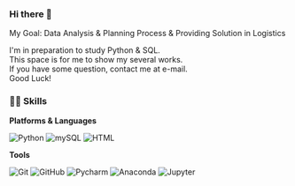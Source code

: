 ### Hi there 👋

My Goal: Data Analysis & Planning Process & Providing Solution in Logistics

I'm in preparation to study Python & SQL.\
This space is for me to show my several works.\
If you have some question, contact me at e-mail.\
Good Luck!

### 🐱‍🐉 Skills
**Platforms & Languages**

![Python](http://img.shields.io/badge/-Python-3776AB?style=flat-square&logo=Python&logoColor=white)
![mySQL](https://camo.githubusercontent.com/373d4fa9ba9245d811336f29bdca4617c00739b772ec8f2ef6ed0f9e7a42e81d/68747470733a2f2f696d672e736869656c64732e696f2f62616467652f4d7953514c2d3434373941313f7374796c653d666c61742d737175617265266c6f676f3d4d7953514c266c6f676f436f6c6f723d7768697465)
![HTML](https://camo.githubusercontent.com/7b9543444702b18e422d9f74ec8ca300dec2bf122b8f6b811cfca082b7f0f412/68747470733a2f2f696d672e736869656c64732e696f2f62616467652f48544d4c2d4533344632363f7374796c653d666c61742d737175617265266c6f676f3d48544d4c35266c6f676f436f6c6f723d7768697465)

**Tools**

![Git](http://img.shields.io/badge/-Git-F05032?style=flat-square&logo=Git&logoColor=white)
![GitHub](https://camo.githubusercontent.com/01504daa1be08e9f944dd9de6e992d43c1f871770fa8fb2cf7ff6915d973f495/68747470733a2f2f696d672e736869656c64732e696f2f62616467652f4769744875622d3138313731373f7374796c653d666c61742d737175617265266c6f676f3d476974487562266c6f676f436f6c6f723d7768697465)
![Pycharm](https://camo.githubusercontent.com/47ae194c5abe5f1cb79ccdad75711882748142111d7fec925338cac5d0fb7107/68747470733a2f2f696d672e736869656c64732e696f2f62616467652f5079436861726d2d3030303030303f7374796c653d666c61742d737175617265266c6f676f3d5079436861726d266c6f676f436f6c6f723d7768697465)
![Anaconda](https://camo.githubusercontent.com/1b4ed54549d9e0f1f9aecfc812af976899fdab2f9731c10bd92fc64920dbeab3/68747470733a2f2f696d672e736869656c64732e696f2f62616467652f416e61636f6e64612d3434413833333f267374796c653d666c61742d737175617265266c6f676f3d416e61636f6e6461266c6f676f436f6c6f723d7768697465)
![Jupyter](https://camo.githubusercontent.com/4a6363a432f941d6292c404e17f20bbca7f62c995feeb4f265877073b9e5ddac/68747470733a2f2f696d672e736869656c64732e696f2f62616467652f4a7570797465722d4633373632363f7374796c653d666c61742d737175617265266c6f676f3d4a757079746572266c6f676f436f6c6f723d7768697465)
